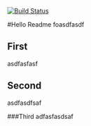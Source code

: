 [![Build Status](https://travis-ci.org/myfirstgithubtest/first.svg?branch=master)](https://travis-ci.org/myfirstgithubtest/first)


#Hello Readme
foasdfasdf

## First
asdfasfasf

## Second
asdfasdfsaf

###Third
adfasfasdsaf
